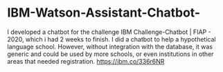 # IBM-Watson-Assistant-Chatbot-
I developed a chatbot for the challenge IBM Challenge-Chatbot | FIAP - 2020, which i had 2 weeks to finish.  I did a chatbot to help a hypothetical language school. However, without integration with the database, it was generic and could be used by more schools, or even institutions in other areas that needed registration.  https://ibm.co/336r6NR
